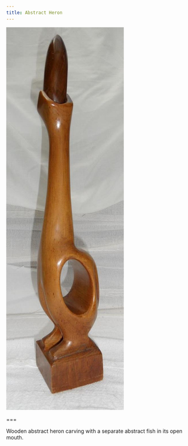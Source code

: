 ```yaml
---
title: Abstract Heron
---
```


![Abstract heron](heron.jpg)

===

Wooden abstract heron carving with a separate abstract fish in its open mouth.